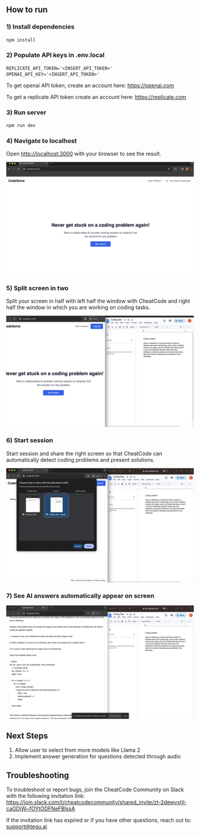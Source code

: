 ## How to run

### 1) Install dependencies

```bash
npm install
```

### 2) Populate API keys in .env.local

```
REPLICATE_API_TOKEN='<INSERT_API_TOKEN>'
OPENAI_API_KEY='<INSERT_API_TOKEN>'
```

To get openai API token, create an account here: https://openai.com

To get a replicate API token create an account here:
https://replicate.com


### 3) Run server
```bash
npm run dev
```

### 4) Navigate to localhost

Open [http://localhost:3000](http://localhost:3000) with your browser to see the result.

![plot](public/static/login.png)

### 5) Split screen in two

Split your screen in half with left half the window with CheatCode and right half the window in which you are working on coding tasks.

![plot](public/static/split_screen.png)

### 6) Start session

Start session and share the right screen so that CheatCode can automatically detect coding problems and present solutions.

![plot](public/static/sharescreen.png)

### 7) See AI answers automatically appear on screen

![plot](public/static/generationscreen.png)


## Next Steps
1. Allow user to select from more models like Llama 2
2. Implement answer generation for questions detected through audio

## Troubleshooting

To troubleshoot or report bugs, join the CheatCode Community on Slack with the following invitation link:
https://join.slack.com/t/cheatcodecommunity/shared_invite/zt-2dewvxtjl-caGDjW~fOYtODFNeFBlssA

If the invitation link has expired or if you have other questions, reach out to:
support@tegu.ai